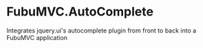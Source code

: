 FubuMVC.AutoComplete
====================

Integrates jquery.ui's autocomplete plugin from front to back into a FubuMVC application
